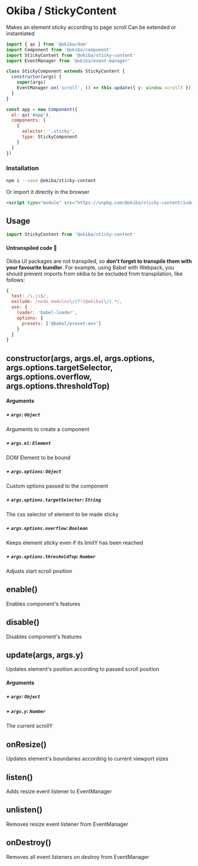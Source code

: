 

# Okiba / StickyContent
Makes an element sticky according to page scroll
Can be extended or instantiated




```javascript
import { qs } from '@okiba/dom'
import Component from '@okiba/component'
import StickyContent from '@okiba/sticky-content'
import EventManager from '@okiba/event-manager'

class StickyComponent extends StickyContent {
  constructor(args) {
    super(args)
    EventManager.on('scroll', () => this.update({ y: window.scrollY }))
  }
}

const app = new Component({
  el: qs('#app'),
  components: [
    {
      selector: '.sticky',
      type: StickyComponent
    }
  ]
})
```



### Installation

```bash
npm i --save @okiba/sticky-content
```

Or import it directly in the browser
```html
<script type="module" src="https://unpkg.com/@okiba/sticky-content/index.js"></script>
```

## Usage

```javascript
import StickyContent from '@okiba/sticky-content'
```

#### Untranspiled code 🛑
Okiba UI packages are not transpiled, so __don't forget to transpile them with your favourite bundler__.
For example, using Babel with Webpack, you should prevent imports from okiba to be excluded from transpilation, like follows:
```javascript
{
  test: /\.js$/,
  exclude: /node_modules\/(?!(@okiba)\/).*/,
  use: {
    loader: 'babel-loader',
    options: {
      presets: ['@babel/preset-env']
    }
  }
}
```







## constructor(args, args.el, args.options, args.options.targetSelector, args.options.overflow, args.options.thresholdTop)









#### Arguments


##### + `args`: `Object`

Arguments to create a component


##### + `args.el`: `Element`

DOM Element to be bound


##### + `args.options`: `Object`

Custom options passed to the component


##### + `args.options.targetSelector`: `String`

The css selector of element to be made sticky


##### + `args.options.overflow`: `Boolean`

Keeps element sticky even if its limitY has been reached


##### + `args.options.thresholdTop`: `Number`

Adjusts start scroll position





## enable()


Enables component's features







## disable()


Disables component's features







## update(args, args.y)


Updates element's position according to passed scroll position







#### Arguments


##### + `args`: `Object`




##### + `args.y`: `Number`

The current scrollY





## onResize()


Updates element's boundaries according to current viewport sizes







## listen()


Adds resize event listener to EventManager







## unlisten()


Removes resize event listener from EventManager







## onDestroy()


Removes all event listeners on destroy from EventManager






